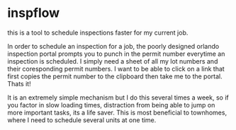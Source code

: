# inspflow
this is a tool to schedule inspections faster for my current job.

In order to schedule an inspection for a job, the poorly designed orlando inspection portal prompts you to punch in the permit number everytime an inspection is scheduled. I simply need a sheet of all my lot numbers and their coresponding permit numbers. I want to be able to click on a link that first copies the permit number to the clipboard then take me to the portal. Thats it! 

It is an extremely simple mechanism but I do this several times a week, so if you factor in slow loading times, distraction from being able to jump on more important tasks, its a life saver. This is most beneficial to townhomes, where I need to schedule several units at one time.
